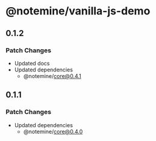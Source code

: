 # @notemine/vanilla-js-demo

## 0.1.2

### Patch Changes

- Updated docs
- Updated dependencies
  - @notemine/core@0.4.1

## 0.1.1

### Patch Changes

- Updated dependencies
  - @notemine/core@0.4.0
